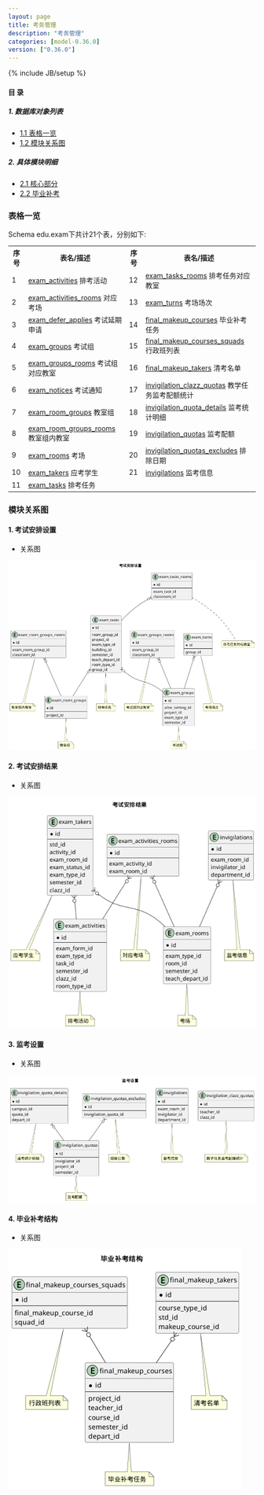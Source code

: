 ```yaml
---
layout: page
title: 考务管理 
description: "考务管理"
categories: [model-0.36.0]
version: ["0.36.0"]
---
```

{% include JB/setup %}

#### 目 录

##### 1. 数据库对象列表
  * [1.1 表格一览](index.html#表格一览)
  * [1.2 模块关系图](index.html#模块关系图)

##### 2. 具体模块明细
* [2.1 核心部分](/model/edu/exam/core.html)
* [2.2 毕业补考](/model/edu/exam/makeup.html)

### 表格一览
Schema edu.exam下共计21个表，分别如下:

<table class="table table-bordered table-striped table-condensed">
  <tr>
    <th class="info_header text-center">序号</th>
    <th class="info_header">表名/描述</th>
    <th class="info_header text-center">序号</th>
    <th class="info_header">表名/描述</th>
  </tr>
  <tr>
    <td>1</td>
    <td><a href="/model/edu/exam/core.html#表格-exam_activities-排考活动">exam_activities</a> 排考活动</td>
    <td>12</td>
    <td><a href="/model/edu/exam/core.html#表格-exam_tasks_rooms-排考任务对应教室">exam_tasks_rooms</a> 排考任务对应教室</td>
  </tr>
  <tr>
    <td>2</td>
    <td><a href="/model/edu/exam/core.html#表格-exam_activities_rooms-对应考场">exam_activities_rooms</a> 对应考场</td>
    <td>13</td>
    <td><a href="/model/edu/exam/core.html#表格-exam_turns-考场场次">exam_turns</a> 考场场次</td>
  </tr>
  <tr>
    <td>3</td>
    <td><a href="/model/edu/exam/core.html#表格-exam_defer_applies-考试延期申请">exam_defer_applies</a> 考试延期申请</td>
    <td>14</td>
    <td><a href="/model/edu/exam/makeup.html#表格-final_makeup_courses-毕业补考任务">final_makeup_courses</a> 毕业补考任务</td>
  </tr>
  <tr>
    <td>4</td>
    <td><a href="/model/edu/exam/core.html#表格-exam_groups-考试组">exam_groups</a> 考试组</td>
    <td>15</td>
    <td><a href="/model/edu/exam/makeup.html#表格-final_makeup_courses_squads-行政班列表">final_makeup_courses_squads</a> 行政班列表</td>
  </tr>
  <tr>
    <td>5</td>
    <td><a href="/model/edu/exam/core.html#表格-exam_groups_rooms-考试组对应教室">exam_groups_rooms</a> 考试组对应教室</td>
    <td>16</td>
    <td><a href="/model/edu/exam/makeup.html#表格-final_makeup_takers-清考名单">final_makeup_takers</a> 清考名单</td>
  </tr>
  <tr>
    <td>6</td>
    <td><a href="/model/edu/exam/core.html#表格-exam_notices-考试通知">exam_notices</a> 考试通知</td>
    <td>17</td>
    <td><a href="/model/edu/exam/core.html#表格-invigilation_clazz_quotas-教学任务监考配额统计">invigilation_clazz_quotas</a> 教学任务监考配额统计</td>
  </tr>
  <tr>
    <td>7</td>
    <td><a href="/model/edu/exam/core.html#表格-exam_room_groups-教室组">exam_room_groups</a> 教室组</td>
    <td>18</td>
    <td><a href="/model/edu/exam/core.html#表格-invigilation_quota_details-监考统计明细">invigilation_quota_details</a> 监考统计明细</td>
  </tr>
  <tr>
    <td>8</td>
    <td><a href="/model/edu/exam/core.html#表格-exam_room_groups_rooms-教室组内教室">exam_room_groups_rooms</a> 教室组内教室</td>
    <td>19</td>
    <td><a href="/model/edu/exam/core.html#表格-invigilation_quotas-监考配额">invigilation_quotas</a> 监考配额</td>
  </tr>
  <tr>
    <td>9</td>
    <td><a href="/model/edu/exam/core.html#表格-exam_rooms-考场">exam_rooms</a> 考场</td>
    <td>20</td>
    <td><a href="/model/edu/exam/core.html#表格-invigilation_quotas_excludes-排除日期">invigilation_quotas_excludes</a> 排除日期</td>
  </tr>
  <tr>
    <td>10</td>
    <td><a href="/model/edu/exam/core.html#表格-exam_takers-应考学生">exam_takers</a> 应考学生</td>
    <td>21</td>
    <td><a href="/model/edu/exam/core.html#表格-invigilations-监考信息">invigilations</a> 监考信息</td>
  </tr>
  <tr>
    <td>11</td>
    <td><a href="/model/edu/exam/core.html#表格-exam_tasks-排考任务">exam_tasks</a> 排考任务</td>
    <td></td>
    <td></td>
  </tr>
</table>

### 模块关系图


#### 1. 考试安排设置
  * 关系图

![考试安排设置](images/task.png)


#### 2. 考试安排结果
  * 关系图

![考试安排结果](images/activity.png)


#### 3. 监考设置
  * 关系图

![监考设置](images/invigilation.png)


#### 4. 毕业补考结构
  * 关系图

![毕业补考结构](images/makeup.png)


